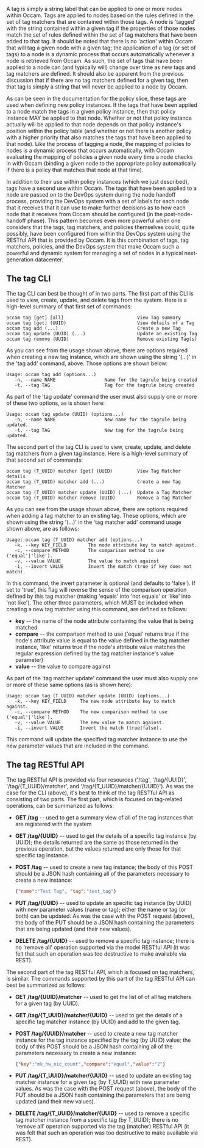 A tag is simply a string label that can be applied to one or more nodes within Occam. Tags are applied to nodes based on the rules defined in the set of tag matchers that are contained within those tags. A node is 'tagged' with the string contained within a given tag if the properties of those nodes match the set of rules defined within the set of tag matchers that have been added to that tag. It should be noted that there is no 'action' within Occam that will tag a given node with a given tag; the application of a tag (or set of tags) to a node is a dynamic process that occurs automatically whenever a node is retrieved from Occam. As such, the set of tags that have been applied to a node can (and typically will) change over time as new tags and tag matchers are defined. It should also be apparent from the previous discussion that if there are no tag matchers defined for a given tag, then that tag is simply a string that will never be applied to a node by Occam.

As can be seen in the documentation for the policy slice, these tags are used when defining new policy instances. If the tags that have been applied to a node match the tags in a given policy instance, then that policy instance MAY be applied to that node. Whether or not that policy instance actually will be applied to that node depends on that policy instance's position within the policy table (and whether or not there is another policy with a higher priority that also matches the tags that have been applied to that node). Like the process of tagging a node, the mapping of policies to nodes is a dynamic process that occurs automatically, with Occam evaluating the mapping of policies a given node every time a node checks in with Occam (binding a given node to the appropriate policy automatically if there is a policy that matches that node at that time).

In addition to their use within policy instances (which we just described), tags have a second use within Occam. The tags that have been applied to a node are passed on to the DevOps system during the node handoff process, providing the DevOps system with a set of labels for each node that it receives that it can use to make further decisions as to how each node that it receives from Occam should be configured (in the post-node-handoff phase). This pattern becomes even more powerful when one considers that the tags, tag matchers, and policies themselves could, quite possibly, have been configured from within the DevOps system using the RESTful API that is provided by Occam. It is this combination of tags, tag matchers, policies, and the DevOps system that make Occam such a powerful and dynamic system for managing a set of nodes in a typical next-generation datacenter.

## The tag CLI

The tag CLI can best be thought of in two parts. The first part of this CLI is used to view, create, update, and delete tags from the system. Here is a high-level summary of that first set of commands:
```
occam tag [get] [all]                           View Tag summary
occam tag [get] (UUID)                          View details of a Tag
occam tag add (...)                             Create a new Tag
occam tag update (UUID) (...)                   Update an existing Tag
occam tag remove (UUID)                         Remove existing Tag(s)
```
As you can see from the usage shown above, there are options required when creating a new tag instance, which are shown using the string '(...)' in the 'tag add' command, above. Those options are shown below:
```
Usage: occam tag add (options...)
   -n, --name NAME                  Name for the tagrule being created
   -t, --tag TAG                    Tag for the tagrule being created
```
As part of the 'tag update' command the user must also supply one or more of these two options, as is shown here:
```
Usage: occam tag update (UUID) (options...)
   -n, --name NAME                  New name for the tagrule being updated.
   -t, --tag TAG                    New tag for the tagrule being updated.
```
The second part of the tag CLI is used to view, create, update, and delete tag matchers from a given tag instance. Here is a high-level summary of that second set of commands:
```
occam tag (T_UUID) matcher [get] (UUID)         View Tag Matcher details
occam tag (T_UUID) matcher add (...)            Create a new Tag Matcher
occam tag (T_UUID) matcher update (UUID) (...)  Update a Tag Matcher
occam tag (T_UUID) matcher remove (UUID)        Remove a Tag Matcher
```
As you can see from the usage shown above, there are options required when adding a tag matcher to an existing tag. These options, which are shown using the string '(...)' in the 'tag matcher add' command usage shown above, are as follows:
```
Usage: occam tag (T_UUID) matcher add (options...)
   -k, --key KEY_FIELD        The node attribute key to match against.
   -c, --compare METHOD       The comparison method to use ('equal'|'like').
   -v, --value VALUE          The value to match against
   -i, --invert VALUE         Invert the match (true if key does not match).
```
In this command, the invert parameter is optional (and defaults to 'false'). If set to 'true', this flag will reverse the sense of the comparison operation defined by this tag matcher (making 'equals' into 'not equals' or 'like' into 'not like'). The other three parameters, which MUST be included when creating a new tag matcher using this command, are defined as follows:

* **key** --  the name of the node attribute containing the value that is being matched
* **compare** -- the comparison method to use ('equal' returns true if the node's attribute value is equal to the value defined in the tag matcher instance, 'like' returns true if the node's attribute value matches the regular expression defined by the tag matcher instance's value parameter)
* **value** -- the value to compare against

As part of the 'tag matcher update' command the user must also supply one or more of these same options (as is shown here):
```
Usage: occam tag (T_UUID) matcher update (UUID) (options...)
   -k, --key KEY_FIELD     The new node attribute key to match against.
   -c, --compare METHOD    The new comparison method to use ('equal'|'like').
   -v, --value VALUE       The new value to match against.
   -i, --invert VALUE      Invert the match (true|false).
```
This command will update the specified tag matcher instance to use the new parameter values that are included in the command.

## The tag RESTful API

The tag RESTful API is provided via four resources ('/tag', '/tag/{UUID}', '/tag/{T_UUID}/matcher', and '/tag/{T_UUID}/matcher/{UUID}'). As was the case for the CLI (above), it's best to think of the tag RESTful API as consisting of two parts. The first part, which is focused on tag-related operations, can be summarized as follows:

* **GET /tag** -- used to get a summary view of all of the tag instances that are registered with the system
* **GET /tag/{UUID}** -- used to get the details of a specific tag instance (by UUID); the details returned are the same as those returned in the previous operation, but the values returned are only those for that specific tag instance.
* **POST /tag** -- used to create a new tag instance; the body of this POST should be a JSON hash containing all of the parameters necessary to create a new instance:

    ```json
    {"name":"Test Tag", "tag":"test_tag"}
    ```
* **PUT /tag/{UUID}** -- used to update an specific tag instance (by UUID) with new parameter values (name or tag); either the name or tag (or both) can be updated. As was the case with the POST request (above), the body of the PUT should be a JSON hash containing the parameters that are being updated (and their new values).
* **DELETE /tag/{UUID}** -- used to remove a specific tag instance; there is no 'remove all' operation supported via the model RESTful API (it was felt that such an operation was too destructive to make available via REST).

The second part of the tag RESTful  API, which is focused on tag matchers, is similar. The commands supported by this part of the tag RESTful API can best be summarized as follows:

* **GET /tag/{UUID}/matcher** -- used to get the list of of all tag matchers for a given tag (by UUID).
* **GET /tag/{T_UUID}/matcher/{UUID}** -- used to get the details of a specific tag matcher instance (by UUID) and add to the given tag.
* **POST /tag/{UUID}/matcher** -- used to create a new tag matcher instance for the tag instance specified by the tag (by UUID) value; the body of this POST should be a JSON hash containing all of the parameters necessary to create a new instance:

    ```json
    {"key":"mk_hw_nic_count","compare":"equal","value":"2"}
    ```
* **PUT /tag/{T_UUID}/matcher/{UUID}** -- used to update an existing tag matcher instance for a given tag (by T_UUID) with new parameter values. As was the case with the POST request (above), the body of the PUT should be a JSON hash containing the parameters that are being updated (and their new values).
* **DELETE /tag/{T_UUID}/matcher/{UUID}** -- used to remove a specific tag matcher instance from a specific tag (by T_UUID); there is no 'remove all' operation supported via the tag (matcher) RESTful API (it was felt that such an operation was too destructive to make available via REST).

